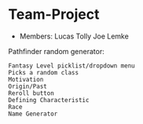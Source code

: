 # Team-Project

* Members:
	Lucas Tolly
	Joe Lemke

Pathfinder random generator:

	Fantasy Level picklist/dropdown menu
	Picks a random class
	Motivation
	Origin/Past
	Reroll button
	Defining Characteristic
	Race
	Name Generator
